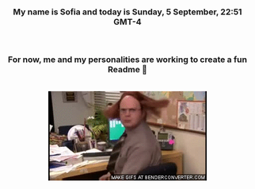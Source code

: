 


<div align="center">
<h3 >My name is Sofia and today is Sunday, 5 September, 22:51 GMT-4</h3><br>
<h3 >For now, me and my personalities are working to create a fun Readme 👋
</h3><br>
<img src='img/dwight.gif' alt='working...'/>
</div>
